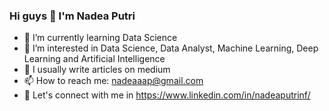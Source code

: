 ### Hi guys 👋 I'm Nadea Putri

- 🌱 I’m currently learning Data Science
- 👀 I’m interested in Data Science, Data Analyst, Machine Learning, Deep Learning and Artificial Intelligence
- 📝 I usually write articles on medium
- 📫 How to reach me: nadeaaap@gmail.com
- 📄 Let's connect with me in https://www.linkedin.com/in/nadeaputrinf/

